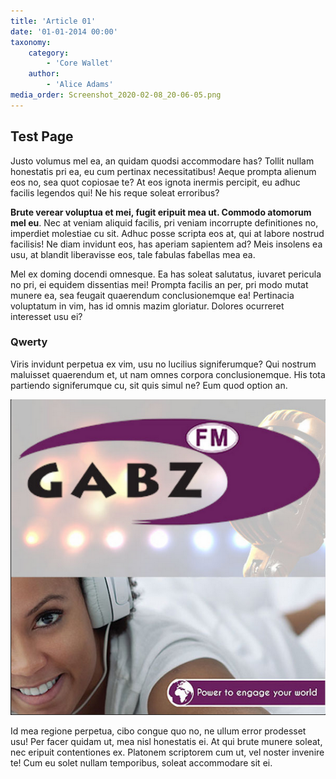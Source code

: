 ```yaml
---
title: 'Article 01'
date: '01-01-2014 00:00'
taxonomy:
    category:
        - 'Core Wallet'
    author:
        - 'Alice Adams'
media_order: Screenshot_2020-02-08_20-06-05.png
---
```


## Test Page
Justo volumus mel ea, an quidam quodsi accommodare has? Tollit nullam honestatis pri ea, eu cum pertinax necessitatibus! Aeque prompta alienum eos no, sea quot copiosae te? At eos ignota inermis percipit, eu adhuc facilis legendos qui! Ne his reque soleat erroribus?

**Brute verear voluptua et mei, fugit eripuit mea ut. Commodo atomorum mel eu**. Nec at veniam aliquid facilis, pri veniam incorrupte definitiones no, imperdiet molestiae cu sit. Adhuc posse scripta eos at, qui at labore nostrud facilisis! Ne diam invidunt eos, has aperiam sapientem ad? Meis insolens ea usu, at blandit liberavisse eos, tale fabulas fabellas mea ea.

Mel ex doming docendi omnesque. Ea has soleat salutatus, iuvaret pericula no pri, ei equidem dissentias mei! Prompta facilis an per, pri modo mutat munere ea, sea feugait quaerendum conclusionemque ea! Pertinacia voluptatum in vim, has id omnis mazim gloriatur. Dolores ocurreret interesset usu ei?

### Qwerty

Viris invidunt perpetua ex vim, usu no lucilius signiferumque? Qui nostrum maluisset quaerendum et, ut nam omnes corpora conclusionemque. His tota partiendo signiferumque cu, sit quis simul ne? Eum quod option an.

![](Screenshot_2020-02-08_20-06-05.png)

Id mea regione perpetua, cibo congue quo no, ne ullum error prodesset usu! Per facer quidam ut, mea nisl honestatis ei. At qui brute munere soleat, nec eripuit contentiones ex. Platonem scriptorem cum ut, vel noster invenire te! Cum eu solet nullam temporibus, soleat accommodare sit ei.
